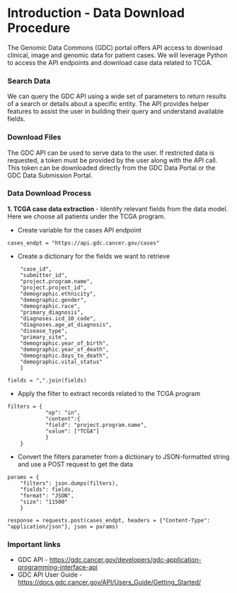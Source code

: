 # Introduction - Data Download Procedure

The Genomic Data Commons (GDC) portal offers API access to download clinical, image and genomic data for patient cases.
We will leverage Python to access the API endpoints and download case data related to TCGA.

### Search Data

We can query the GDC API using a wide set of parameters to return results of a search or details about a specific entity.
The API provides helper features to assist the user in building their query and understand available fields.

### Download Files

The GDC API can be used to serve data to the user. If restricted data is requested, a token must be provided by the user along with the API call. This token can be downloaded directly from the GDC Data Portal or the GDC Data Submission Portal.


### Data Download Process

**1. TCGA case data extraction** - Identify relevant fields from the data model.
Here we choose all patients under the TCGA program.

* Create variable for the cases API endpoint

```cases_endpt = "https://api.gdc.cancer.gov/cases"```

* Create a dictionary for the fields we want to retrieve

```fields = [
    "case_id",
    "submitter_id",
    "project.program.name",
    "project.project_id",
    "demographic.ethnicity",
    "demographic.gender",
    "demographic.race",
    "primary_diagnosis",
    "diagnoses.icd_10_code",
    "diagnoses.age_at_diagnosis",
    "disease_type",
    "primary_site",
    "demographic.year_of_birth",
    "demographic.year_of_death",
    "demographic.days_to_death",
    "demographic.vital_status"
    ]

fields = ",".join(fields)
```
* Apply the filter to extract records related to the TCGA program 

```
filters = {
            "op": "in",
            "content":{
            "field": "project.program.name",
            "value": ["TCGA"]
            }
    }
```

* Convert the filters parameter from a dictionary to JSON-formatted string and use a POST request to get the data

```
params = {
    "filters": json.dumps(filters),
    "fields": fields,
    "format": "JSON",
    "size": "11500"
    }

response = requests.post(cases_endpt, headers = {"Content-Type": "application/json"}, json = params)
```

### Important links

* GDC API - https://gdc.cancer.gov/developers/gdc-application-programming-interface-api
* GDC API User Guide - https://docs.gdc.cancer.gov/API/Users_Guide/Getting_Started/
